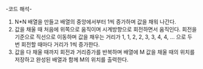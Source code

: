 -코드 해석-

1. N*N 배열을 만들고 배열의 중앙에서부터 1씩 증가하며 값을 채워 나간다.
2. 값을 채울 때 처음에 위쪽으로 움직이며 시계방향으로 회전하면서 움직인다. 회전을 기준으로 직선으로 이동하며 값을 채우는 거리가 1, 1, 2, 2, 3, 3, 4, 4, ... 으로 두 번 회전할 때마다 거리가 1씩 증가한다.
3. 값을 다 채울 때까지 회전과 거리증가를 반복하며 배열에 M 값을 채울 때의 위치를 저장하고 완성된 배열과 함께 M의 위치를 출력한다.
